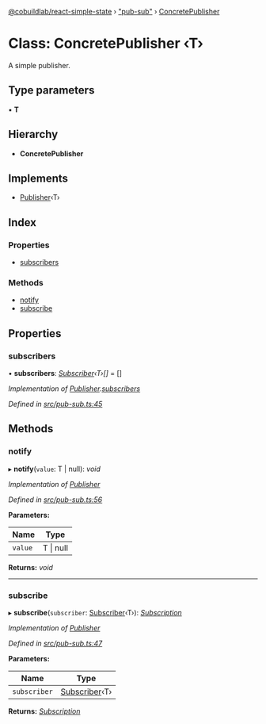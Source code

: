 [@cobuildlab/react-simple-state](../README.md) › ["pub-sub"](../modules/_pub_sub_.md) › [ConcretePublisher](_pub_sub_.concretepublisher.md)

# Class: ConcretePublisher ‹**T**›

A simple publisher.

## Type parameters

▪ **T**

## Hierarchy

* **ConcretePublisher**

## Implements

* [Publisher](../interfaces/_pub_sub_.publisher.md)‹T›

## Index

### Properties

* [subscribers](_pub_sub_.concretepublisher.md#subscribers)

### Methods

* [notify](_pub_sub_.concretepublisher.md#notify)
* [subscribe](_pub_sub_.concretepublisher.md#subscribe)

## Properties

###  subscribers

• **subscribers**: *[Subscriber](../interfaces/_pub_sub_.subscriber.md)‹T›[]* = []

*Implementation of [Publisher](../interfaces/_pub_sub_.publisher.md).[subscribers](../interfaces/_pub_sub_.publisher.md#subscribers)*

*Defined in [src/pub-sub.ts:45](https://github.com/cobuildlab/react-simple-state/blob/b6cec23/src/pub-sub.ts#L45)*

## Methods

###  notify

▸ **notify**(`value`: T | null): *void*

*Implementation of [Publisher](../interfaces/_pub_sub_.publisher.md)*

*Defined in [src/pub-sub.ts:56](https://github.com/cobuildlab/react-simple-state/blob/b6cec23/src/pub-sub.ts#L56)*

**Parameters:**

Name | Type |
------ | ------ |
`value` | T &#124; null |

**Returns:** *void*

___

###  subscribe

▸ **subscribe**(`subscriber`: [Subscriber](../interfaces/_pub_sub_.subscriber.md)‹T›): *[Subscription](../interfaces/_pub_sub_.subscription.md)*

*Implementation of [Publisher](../interfaces/_pub_sub_.publisher.md)*

*Defined in [src/pub-sub.ts:47](https://github.com/cobuildlab/react-simple-state/blob/b6cec23/src/pub-sub.ts#L47)*

**Parameters:**

Name | Type |
------ | ------ |
`subscriber` | [Subscriber](../interfaces/_pub_sub_.subscriber.md)‹T› |

**Returns:** *[Subscription](../interfaces/_pub_sub_.subscription.md)*

